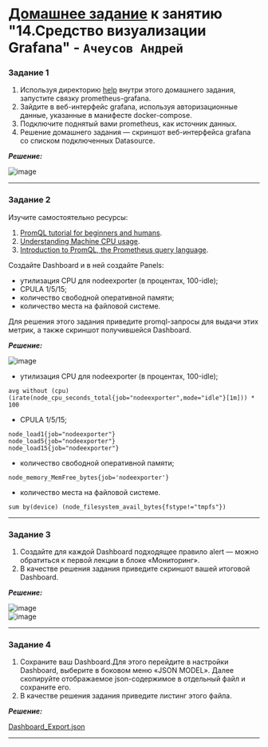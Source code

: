 # [Домашнее задание](https://github.com/netology-code/mnt-homeworks/blob/MNT-video/10-monitoring-03-grafana/README.md) к занятию  "14.Средство визуализации Grafana" - `Ачеусов Андрей`


### Задание 1

1. Используя директорию [help](./help) внутри этого домашнего задания, запустите связку prometheus-grafana.
2. Зайдите в веб-интерфейс grafana, используя авторизационные данные, указанные в манифесте docker-compose.
3. Подключите поднятый вами prometheus, как источник данных.
4. Решение домашнего задания — скриншот веб-интерфейса grafana со списком подключенных Datasource.

***Решение:***  

![image](https://github.com/AndrewAche/HW_ALL/assets/121398221/851741ea-5a5a-4c88-9d91-f4181cec8714)


---


### Задание 2

Изучите самостоятельно ресурсы:

1. [PromQL tutorial for beginners and humans](https://valyala.medium.com/promql-tutorial-for-beginners-9ab455142085).
2. [Understanding Machine CPU usage](https://www.robustperception.io/understanding-machine-cpu-usage).
3. [Introduction to PromQL, the Prometheus query language](https://grafana.com/blog/2020/02/04/introduction-to-promql-the-prometheus-query-language/).

Создайте Dashboard и в ней создайте Panels:

- утилизация CPU для nodeexporter (в процентах, 100-idle);
- CPULA 1/5/15;
- количество свободной оперативной памяти;
- количество места на файловой системе.

Для решения этого задания приведите promql-запросы для выдачи этих метрик, а также скриншот получившейся Dashboard.

***Решение:***  

![image](https://github.com/AndrewAche/HW_ALL/assets/121398221/c01ac3b6-dd94-4ba9-8152-f1e8463b8127)  

- утилизация CPU для nodeexporter (в процентах, 100-idle);
```
avg without (cpu)(irate(node_cpu_seconds_total{job="nodeexporter",mode="idle"}[1m])) * 100
```
- CPULA 1/5/15;
```
node_load1{job="nodeexporter"}
node_load5{job="nodeexporter"}
node_load15{job="nodeexporter"}
```
- количество свободной оперативной памяти;
```
node_memory_MemFree_bytes{job='nodeexporter'}
```
- количество места на файловой системе.
```
sum by(device) (node_filesystem_avail_bytes{fstype!="tmpfs"})
```

---


### Задание 3

1. Создайте для каждой Dashboard подходящее правило alert — можно обратиться к первой лекции в блоке «Мониторинг».
2. В качестве решения задания приведите скриншот вашей итоговой Dashboard.

***Решение:***  

![image](https://github.com/AndrewAche/HW_ALL/assets/121398221/2b2eca7e-cbac-4366-b8e6-45b659245b31)  
![image](https://github.com/AndrewAche/HW_ALL/assets/121398221/25bc6070-58c9-47ec-8b4d-dc85ff916adf)  


---


### Задание 4

1. Сохраните ваш Dashboard.Для этого перейдите в настройки Dashboard, выберите в боковом меню «JSON MODEL». Далее скопируйте отображаемое json-содержимое в отдельный файл и сохраните его.
2. В качестве решения задания приведите листинг этого файла.

***Решение:***  

[Dashboard_Export.json](https://github.com/AndrewAche/HW_ALL/blob/main/Monitoring%20and%20Logs/14.Средство%20визуализации%20Grafana/Dashboard_Export.json)

---



